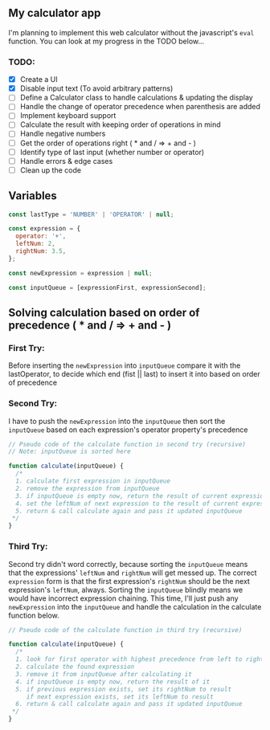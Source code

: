 ## My calculator app

I'm planning to implement this web calculator without the javascript's `eval` function.
You can look at my progress in the TODO below...

### TODO:

- [x] Create a UI
- [x] Disable input text (To avoid arbitrary patterns)
- [ ] Define a Calculator class to handle calculations & updating the display
- [ ] Handle the change of operator precedence when parenthesis are added
- [ ] Implement keyboard support
- [ ] Calculate the result with keeping order of operations in mind
- [ ] Handle negative numbers
- [ ] Get the order of operations right ( \* and / => + and - )
- [ ] Identify type of last input (whether number or operator)
- [ ] Handle errors & edge cases
- [ ] Clean up the code

## Variables

```js
const lastType = 'NUMBER' | 'OPERATOR' | null;

const expression = {
  operator: '+',
  leftNum: 2,
  rightNum: 3.5,
};

const newExpression = expression | null;

const inputQueue = [expressionFirst, expressionSecond];
```

## Solving calculation based on order of precedence ( \* and / => + and - )

### First Try:

Before inserting the `newExpression` into `inputQueue` compare it with the lastOperator,
to decide which end (fist || last) to insert it into based on order of precedence

### Second Try:

I have to push the `newExpression` into the `inputQueue`
then sort the `inputQueue` based on each expression's operator property's precedence

```js
// Pseudo code of the calculate function in second try (recursive)
// Note: inputQueue is sorted here

function calculate(inputQueue) {
  /*
  1. calculate first expression in inputQueue
  2. remove the expression from inputQueue
  3. if inputQueue is empty now, return the result of current expression
  4. set the leftNum of next expression to the result of current expression
  5. return & call calculate again and pass it updated inputQueue
 */
}
```

### Third Try:

Second try didn't word correctly, because sorting the `inputQueue` means that the expressions' `leftNum` and `rightNum` will get messed up.
The correct `expression` form is that the first expression's `rightNum` should be the next expression's `leftNum`, always.
Sorting the `inputQueue` blindly means we would have incorrect expression chaining.
This time, I'll just push any `newExpression` into the `inputQueue` and handle the calculation in the calculate function below.

```js
// Pseudo code of the calculate function in third try (recursive)

function calculate(inputQueue) {
  /*
  1. look for first operator with highest precedence from left to right
  2. calculate the found expression
  3. remove it from inputQueue after calculating it
  4. if inputQueue is empty now, return the result of it
  5. if previous expression exists, set its rightNum to result
     if next expression exists, set its leftNum to result
  6. return & call calculate again and pass it updated inputQueue
 */
}
```
